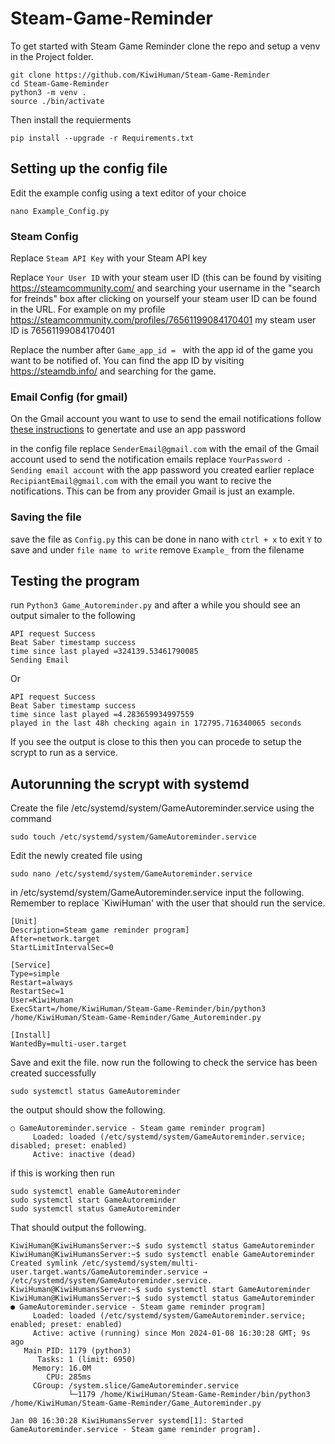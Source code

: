 # Steam-Game-Reminder
To get started with Steam Game Reminder clone the repo and setup a venv in the Project folder. 
```
git clone https://github.com/KiwiHuman/Steam-Game-Reminder
cd Steam-Game-Reminder
python3 -m venv .
source ./bin/activate
```
Then install the requierments 
```
pip install --upgrade -r Requirements.txt
```

## Setting up the config file
Edit the example config using a text editor of your choice

```
nano Example_Config.py
```
### Steam Config

Replace `Steam API Key` with your Steam API key

Replace `Your User ID` with your steam user ID (this can be found by visiting https://steamcommunity.com/ and searching your username in the "search for freinds" box after clicking on yourself your steam user ID can be found in the URL. For example on my profile https://steamcommunity.com/profiles/76561199084170401 my steam user ID is 76561199084170401

Replace the number after `Game_app_id = ` with the app id of the game you want to be notified of. You can find the app ID by visiting https://steamdb.info/ and searching for the game. 

### Email Config (for gmail) 

On the Gmail account you want to use to send the email notifications follow [these instructions](https://support.google.com/accounts/answer/185833?hl=en) to genertate and use an app password

in the config file replace `SenderEmail@gmail.com` with the email of the Gmail account used to send the notification emails
replace `YourPassword - Sending email account` with the app password you created earlier
replace `RecipiantEmail@gmail.com` with the email you want to recive the notifications. This can be from any provider Gmail is just an example. 

### Saving the file
save the file as `Config.py` this can be done in nano with `ctrl + x` to exit `Y` to save and under `file name to write` remove `Example_` from the filename

## Testing the program
run `Python3 Game_Autoreminder.py` and after a while you should see an output simaler to the following

```
API request Success
Beat Saber timestamp success
time since last played =324139.53461790085
Sending Email
```
Or 
```
API request Success
Beat Saber timestamp success
time since last played =4.283659934997559
played in the last 48h checking again in 172795.716340065 seconds
```

If you see the output is close to this then you can procede to setup the scrypt to run as a service. 

## Autorunning the scrypt with systemd

Create the file /etc/systemd/system/GameAutoreminder.service using the command
```
sudo touch /etc/systemd/system/GameAutoreminder.service
```
Edit the newly created file using 
```
sudo nano /etc/systemd/system/GameAutoreminder.service
```
in /etc/systemd/system/GameAutoreminder.service input the following. Remember to replace `KiwiHuman' with the user that should run the service.
```
[Unit]
Description=Steam game reminder program] 
After=network.target
StartLimitIntervalSec=0

[Service]
Type=simple
Restart=always
RestartSec=1
User=KiwiHuman
ExecStart=/home/KiwiHuman/Steam-Game-Reminder/bin/python3 /home/KiwiHuman/Steam-Game-Reminder/Game_Autoreminder.py

[Install]
WantedBy=multi-user.target
```
Save and exit the file. now run the following to check the service has been created successfully
```
sudo systemctl status GameAutoreminder
```
the output should show the following. 
```
○ GameAutoreminder.service - Steam game reminder program]
     Loaded: loaded (/etc/systemd/system/GameAutoreminder.service; disabled; preset: enabled)
     Active: inactive (dead)
```
if this is working then run 
```
sudo systemctl enable GameAutoreminder
sudo systemctl start GameAutoreminder
sudo systemctl status GameAutoreminder
```
That should output the following. 
```
KiwiHuman@KiwiHumansServer:~$ sudo systemctl status GameAutoreminder
KiwiHuman@KiwiHumansServer:~$ sudo systemctl enable GameAutoreminder
Created symlink /etc/systemd/system/multi-user.target.wants/GameAutoreminder.service → /etc/systemd/system/GameAutoreminder.service.
KiwiHuman@KiwiHumansServer:~$ sudo systemctl start GameAutoreminder
KiwiHuman@KiwiHumansServer:~$ sudo systemctl status GameAutoreminder
● GameAutoreminder.service - Steam game reminder program]
     Loaded: loaded (/etc/systemd/system/GameAutoreminder.service; enabled; preset: enabled)
     Active: active (running) since Mon 2024-01-08 16:30:28 GMT; 9s ago
   Main PID: 1179 (python3)
      Tasks: 1 (limit: 6950)
     Memory: 16.0M
        CPU: 285ms
     CGroup: /system.slice/GameAutoreminder.service
             └─1179 /home/KiwiHuman/Steam-Game-Reminder/bin/python3 /home/KiwiHuman/Steam-Game-Reminder/Game_Autoreminder.py

Jan 08 16:30:28 KiwiHumansServer systemd[1]: Started GameAutoreminder.service - Steam game reminder program].
```
